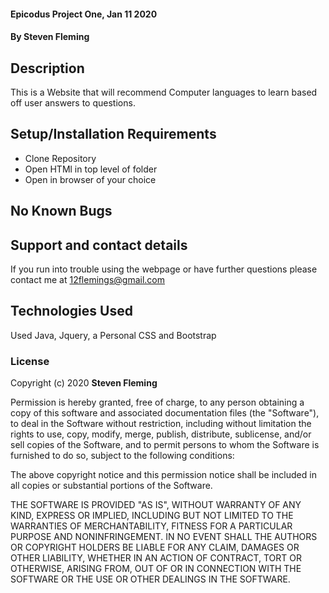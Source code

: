 
#### Epicodus Project One, Jan 11 2020

#### By Steven Fleming
## Description

This is a Website that will recommend Computer languages to learn based off user answers to questions.
## Setup/Installation Requirements

* Clone Repository 
* Open HTMl in top level of folder
* Open in browser of your choice

## No Known Bugs

## Support and contact details

If you run into trouble using the webpage or have further questions please contact me at 12flemings@gmail.com

## Technologies Used

Used Java, Jquery, a Personal CSS and Bootstrap 
### License

Copyright (c) 2020 **Steven Fleming**

Permission is hereby granted, free of charge, to any person obtaining a copy of this software and associated documentation files (the "Software"), to deal in the Software without restriction, including without limitation the rights to use, copy, modify, merge, publish, distribute, sublicense, and/or sell copies of the Software, and to permit persons to whom the Software is furnished to do so, subject to the following conditions:

The above copyright notice and this permission notice shall be included in all copies or substantial portions of the Software.

THE SOFTWARE IS PROVIDED "AS IS", WITHOUT WARRANTY OF ANY KIND, EXPRESS OR IMPLIED, INCLUDING BUT NOT LIMITED TO THE WARRANTIES OF MERCHANTABILITY, FITNESS FOR A PARTICULAR PURPOSE AND NONINFRINGEMENT. IN NO EVENT SHALL THE AUTHORS OR COPYRIGHT HOLDERS BE LIABLE FOR ANY CLAIM, DAMAGES OR OTHER LIABILITY, WHETHER IN AN ACTION OF CONTRACT, TORT OR OTHERWISE, ARISING FROM, OUT OF OR IN CONNECTION WITH THE SOFTWARE OR THE USE OR OTHER DEALINGS IN THE SOFTWARE.

